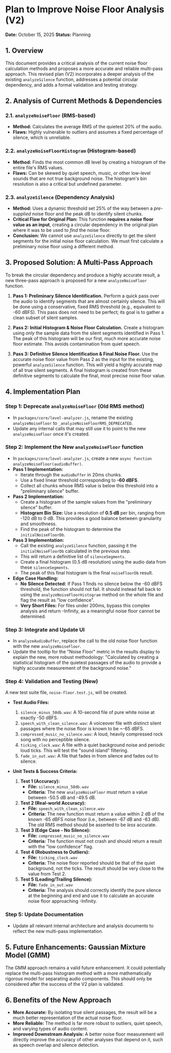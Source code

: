 # Plan to Improve Noise Floor Analysis (V2)

**Date:** October 15, 2025
**Status:** Planning

## 1. Overview

This document provides a critical analysis of the current noise floor calculation methods and proposes a more accurate and reliable multi-pass approach. This revised plan (V2) incorporates a deeper analysis of the existing `analyzeSilence` function, addresses a potential circular dependency, and adds a formal validation and testing strategy.

## 2. Analysis of Current Methods & Dependencies

### 2.1. `analyzeNoiseFloor` (RMS-based)

*   **Method:** Calculates the average RMS of the quietest 20% of the audio.
*   **Flaws:** Highly vulnerable to outliers and assumes a fixed percentage of silence, which is unreliable.

### 2.2. `analyzeNoiseFloorHistogram` (Histogram-based)

*   **Method:** Finds the most common dB level by creating a histogram of the entire file's RMS values.
*   **Flaws:** Can be skewed by quiet speech, music, or other low-level sounds that are not true background noise. The histogram's bin resolution is also a critical but undefined parameter.

### 2.3. `analyzeSilence` (Dependency Analysis)

*   **Method:** Uses a dynamic threshold set 25% of the way between a *pre-supplied* noise floor and the peak dB to identify silent chunks.
*   **Critical Flaw for Original Plan:** This function **requires a noise floor value as an input**, creating a circular dependency in the original plan where it was to be used to *find* the noise floor.
*   **Conclusion:** We cannot use `analyzeSilence` directly to get the silent segments for the initial noise floor calculation. We must first calculate a preliminary noise floor using a different method.

## 3. Proposed Solution: A Multi-Pass Approach

To break the circular dependency and produce a highly accurate result, a new three-pass approach is proposed for a new `analyzeNoiseFloor` function.

1.  **Pass 1: Preliminary Silence Identification.** Perform a quick pass over the audio to identify segments that are almost certainly silence. This will be done using a conservative, fixed RMS threshold (e.g., equivalent to -60 dBFS). This pass does not need to be perfect; its goal is to gather a clean subset of silent samples.

2.  **Pass 2: Initial Histogram & Noise Floor Calculation.** Create a histogram using *only* the sample data from the silent segments identified in Pass 1. The peak of this histogram will be our first, much more accurate noise floor estimate. This avoids contamination from quiet speech.

3.  **Pass 3: Definitive Silence Identification & Final Noise Floor.** Use the accurate noise floor value from Pass 2 as the input for the existing, powerful `analyzeSilence` function. This will yield a highly accurate map of all true silent segments. A final histogram is created from these definitive segments to calculate the final, most precise noise floor value.

## 4. Implementation Plan

### Step 1: Deprecate `analyzeNoiseFloor` (Old RMS method)

*   In `packages/core/level-analyzer.js`, rename the existing `analyzeNoiseFloor` to `_analyzeNoiseFloorRMS_DEPRECATED`.
*   Update any internal calls that may still use it to point to the new `analyzeNoiseFloor` once it's created.

### Step 2: Implement the New `analyzeNoiseFloor` function

*   In `packages/core/level-analyzer.js`, create a new `async function analyzeNoiseFloor(audioBuffer)`.
*   **Pass 1 Implementation:**
    *   Iterate through the `audioBuffer` in 20ms chunks.
    *   Use a fixed linear threshold corresponding to **-60 dBFS**.
    *   Collect all chunks whose RMS value is below this threshold into a "preliminary silence" buffer.
*   **Pass 2 Implementation:**
    *   Create a histogram of the sample values from the "preliminary silence" buffer.
    *   **Histogram Bin Size:** Use a resolution of **0.5 dB** per bin, ranging from -120 dB to 0 dB. This provides a good balance between granularity and smoothness.
    *   Find the peak of the histogram to determine the `initialNoiseFloorDb`.
*   **Pass 3 Implementation:**
    *   Call the existing `analyzeSilence` function, passing it the `initialNoiseFloorDb` calculated in the previous step.
    *   This will return a definitive list of `silenceSegments`.
    *   Create a final histogram (0.5 dB resolution) using the audio data from these `silenceSegments`.
    *   The peak of this final histogram is the final `noiseFloorDb` result.
*   **Edge Case Handling:**
    *   **No Silence Detected:** If Pass 1 finds no silence below the -60 dBFS threshold, the function should not fail. It should instead fall back to using the `analyzeNoiseFloorHistogram` method on the whole file and flag the result as "low confidence".
    *   **Very Short Files:** For files under 200ms, bypass this complex analysis and return -Infinity, as a meaningful noise floor cannot be determined.

### Step 3: Integrate and Update UI

*   In `analyzeAudioBuffer`, replace the call to the old noise floor function with the new `analyzeNoiseFloor`.
*   Update the tooltip for the "Noise Floor" metric in the results display to explain the new, more robust methodology: "Calculated by creating a statistical histogram of the quietest passages of the audio to provide a highly accurate measurement of the background noise."

### Step 4: Validation and Testing (New)

A new test suite file, `noise-floor.test.js`, will be created.

*   **Test Audio Files:**
    1.  `silence_minus_50db.wav`: A 10-second file of pure white noise at exactly -50 dBFS.
    2.  `speech_with_clean_silence.wav`: A voiceover file with distinct silent passages where the noise floor is known to be ~-65 dBFS.
    3.  `compressed_music_no_silence.wav`: A loud, heavily compressed rock song with no perceptible silence.
    4.  `ticking_clock.wav`: A file with a quiet background noise and periodic loud ticks. This will test the "sound island" filtering.
    5.  `fade_in_out.wav`: A file that fades in from silence and fades out to silence.

*   **Unit Tests & Success Criteria:**
    1.  **Test 1 (Accuracy):**
        *   **File:** `silence_minus_50db.wav`
        *   **Criteria:** The new `analyzeNoiseFloor` must return a value between -50.5 dB and -49.5 dB.
    2.  **Test 2 (Real-world Accuracy):**
        *   **File:** `speech_with_clean_silence.wav`
        *   **Criteria:** The new function must return a value within 2 dB of the known -65 dBFS noise floor (i.e., between -67 dB and -63 dB). The old RMS method should be asserted to be *less* accurate.
    3.  **Test 3 (Edge Case - No Silence):**
        *   **File:** `compressed_music_no_silence.wav`
        *   **Criteria:** The function must not crash and should return a result with the "low confidence" flag.
    4.  **Test 4 (Robustness to Outliers):**
        *   **File:** `ticking_clock.wav`
        *   **Criteria:** The noise floor reported should be that of the quiet background, not the ticks. The result should be very close to the value from Test 2.
    5.  **Test 5 (Leading/Trailing Silence):**
        *   **File:** `fade_in_out.wav`
        *   **Criteria:** The analysis should correctly identify the pure silence at the beginning and end and use it to calculate an accurate noise floor approaching -Infinity.

### Step 5: Update Documentation

*   Update all relevant internal architecture and analysis documents to reflect the new multi-pass implementation.

## 5. Future Enhancements: Gaussian Mixture Model (GMM)

The GMM approach remains a valid future enhancement. It could potentially replace the multi-pass histogram method with a more mathematically rigorous model for separating audio components. This should only be considered after the success of the V2 plan is validated.

## 6. Benefits of the New Approach

*   **More Accurate:** By isolating true silent passages, the result will be a much better representation of the actual noise floor.
*   **More Reliable:** The method is far more robust to outliers, quiet speech, and varying types of audio content.
*   **Improved Downstream Analysis:** A better noise floor measurement will directly improve the accuracy of other analyses that depend on it, such as speech overlap and silence detection.
